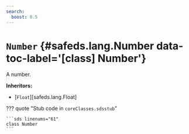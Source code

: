 ```yaml
---
search:
  boost: 0.5
---
```


[//]: # (DO NOT EDIT THIS FILE DIRECTLY. Instead, edit the corresponding stub file and execute `npm run docs:api`.)

# <code class="doc-symbol doc-symbol-class"></code> `Number` {#safeds.lang.Number data-toc-label='[class] Number'}

A number.

**Inheritors:**

- [`Float`][safeds.lang.Float]

??? quote "Stub code in `coreClasses.sdsstub`"

    ```sds linenums="61"
    class Number
    ```
